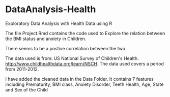 # DataAnalysis-Health
Exploratory Data Analysis with Health Data using R

The file Project.Rmd contains the code used to Explore the relation between the BMI status and anxiety in Children.

There seems to be a postive correlation between the two.

The data used is from: US National Survey of Children's Health. http://www.childhealthdata.org/learn/NSCH. The data used covers a period from 2011-2012.

I have added the cleaned data in the Data Folder. It contains 7 features including Prematurity, BMI class, Anxiety Disorder, Teeth Health, Age, State and Sex of the Child
